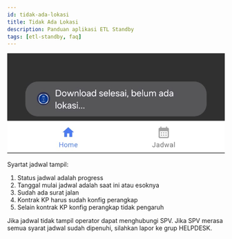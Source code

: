 ```yaml
---
id: tidak-ada-lokasi
title: Tidak Ada Lokasi
description: Panduan aplikasi ETL Standby
tags: [etl-standby, faq]
---
```

![Download Tidak Lengkap](../img/tidak-ada-lokasi.png) <br/>

Syartat jadwal tampil:
1. Status jadwal adalah progress
2. Tanggal mulai jadwal adalah saat ini atau esoknya
3. Sudah ada surat jalan
4. Kontrak KP harus sudah konfig perangkap
5. Selain kontrak  KP konfig perangkap tidak pengaruh

Jika jadwal tidak tampil operator dapat menghubungi SPV. Jika SPV merasa semua syarat jadwal sudah dipenuhi, silahkan lapor ke grup HELPDESK.